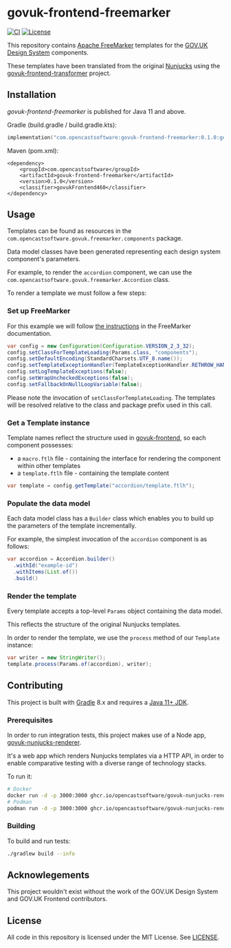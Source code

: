 # govuk-frontend-freemarker

[![CI](https://github.com/opencastsoftware/govuk-frontend-freemarker/actions/workflows/ci.yml/badge.svg)](https://github.com/opencastsoftware/govuk-frontend-freemarker/actions/workflows/ci.yml)
[![License](https://img.shields.io/badge/license-MIT-blue)](https://spdx.org/licenses/MIT.html)

This repository contains [Apache FreeMarker](https://freemarker.apache.org/) templates for the [GOV.UK Design System](https://design-system.service.gov.uk/) components.

These templates have been translated from the original [Nunjucks](https://mozilla.github.io/nunjucks/) using the [govuk-frontend-transformer](https://github.com/opencastsoftware/govuk-frontend-transformer) project.

## Installation

*govuk-frontend-freemarker* is published for Java 11 and above.

Gradle (build.gradle / build.gradle.kts):

```kotlin
implementation("com.opencastsoftware:govuk-frontend-freemarker:0.1.0:govukFrontend460")
```

Maven (pom.xml):

```
<dependency>
    <groupId>com.opencastsoftware</groupId>
    <artifactId>govuk-frontend-freemarker</artifactId>
    <version>0.1.0</version>
    <classifier>govukFrontend460</classifier>
</dependency>
```

## Usage

Templates can be found as resources in the `com.opencastsoftware.govuk.freemarker.components` package.

Data model classes have been generated representing each design system component's parameters.

For example, to render the `accordion` component, we can use the `com.opencastsoftware.govuk.freemarker.Accordion` class.

To render a template we must follow a few steps:

### Set up FreeMarker

For this example we will follow [the instructions](https://freemarker.apache.org/docs/pgui_quickstart_createconfiguration.html) in the FreeMarker documentation.

```java
var config = new Configuration(Configuration.VERSION_2_3_32);
config.setClassForTemplateLoading(Params.class, "components");
config.setDefaultEncoding(StandardCharsets.UTF_8.name());
config.setTemplateExceptionHandler(TemplateExceptionHandler.RETHROW_HANDLER);
config.setLogTemplateExceptions(false);
config.setWrapUncheckedExceptions(false);
config.setFallbackOnNullLoopVariable(false);
```

Please note the invocation of `setClassForTemplateLoading`. The templates will be resolved relative to the class and package prefix used in this call.

### Get a Template instance

Template names reflect the structure used in [govuk-frontend](), so each component possesses:

* a `macro.ftlh` file - containing the interface for rendering the component within other templates
* a `template.ftlh` file - containing the template content

```java
var template = config.getTemplate("accordion/template.ftlh");
```

### Populate the data model

Each data model class has a `Builder` class which enables you to build up the parameters of the template incrementally.

For example, the simplest invocation of the `accordion` component is as follows:

```java
var accordion = Accordion.builder()
  .withId("example-id")
  .withItems(List.of())
  .build()
```

### Render the template

Every template accepts a top-level `Params` object containing the data model.

This reflects the structure of the original Nunjucks templates.

In order to render the template, we use the `process` method of our `Template` instance:

```java
var writer = new StringWriter();
template.process(Params.of(accordion), writer);
```

## Contributing

This project is built with [Gradle](https://gradle.org/install/) 8.x and requires a [Java 11+ JDK](https://adoptium.net/temurin/releases/?version=11).

### Prerequisites

In order to run integration tests, this project makes use of a Node app, [govuk-nunjucks-renderer](https://github.com/opencastsoftware/govuk-nunjucks-renderer/).

It's a web app which renders Nunjucks templates via a HTTP API, in order to enable comparative testing with a diverse range of technology stacks.

To run it:

```bash
# Docker
docker run -d -p 3000:3000 ghcr.io/opencastsoftware/govuk-nunjucks-renderer:0.1.0 
# Podman
podman run -d -p 3000:3000 ghcr.io/opencastsoftware/govuk-nunjucks-renderer:0.1.0 
```

### Building

To build and run tests:

```bash
./gradlew build --info
```

## Acknowlegements

This project wouldn't exist without the work of the GOV.UK Design System and GOV.UK Frontend contributors.

## License

All code in this repository is licensed under the MIT License. See [LICENSE](./LICENSE).
